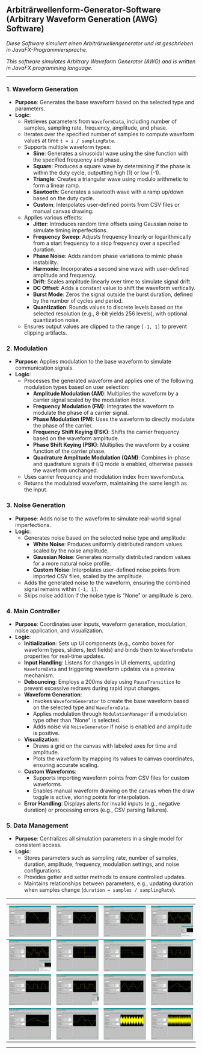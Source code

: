 ## Arbiträrwellenform-Generator-Software (Arbitrary Waveform Generation (AWG) Software)

_Diese Software simuliert einen Arbiträrwellengenerator und ist geschrieben in JavaFX-Programmiersprache._

_This software simulates Arbitrary Waveform Generator (AWG) and is written in JavaFX programming language._

---



### 1. Waveform Generation
- **Purpose**: Generates the base waveform based on the selected type and parameters.
- **Logic**:
  - Retrieves parameters from `WaveformData`, including number of samples, sampling rate, frequency, amplitude, and phase.
  - Iterates over the specified number of samples to compute waveform values at time `t = i / samplingRate`.
  - Supports multiple waveform types:
    - **Sine**: Generates a sinusoidal wave using the sine function with the specified frequency and phase.
    - **Square**: Produces a square wave by determining if the phase is within the duty cycle, outputting high (1) or low (-1).
    - **Triangle**: Creates a triangular wave using modulo arithmetic to form a linear ramp.
    - **Sawtooth**: Generates a sawtooth wave with a ramp up/down based on the duty cycle.
    - **Custom**: Interpolates user-defined points from CSV files or manual canvas drawing.
  - Applies various effects:
    - **Jitter**: Introduces random time offsets using Gaussian noise to simulate timing imperfections.
    - **Frequency Sweep**: Adjusts frequency linearly or logarithmically from a start frequency to a stop frequency over a specified duration.
    - **Phase Noise**: Adds random phase variations to mimic phase instability.
    - **Harmonic**: Incorporates a second sine wave with user-defined amplitude and frequency.
    - **Drift**: Scales amplitude linearly over time to simulate signal drift.
    - **DC Offset**: Adds a constant value to shift the waveform vertically.
    - **Burst Mode**: Zeros the signal outside the burst duration, defined by the number of cycles and period.
    - **Quantization**: Rounds values to discrete levels based on the selected resolution (e.g., 8-bit yields 256 levels), with optional quantization noise.
  - Ensures output values are clipped to the range `[-1, 1]` to prevent clipping artifacts.

### 2. Modulation 
- **Purpose**: Applies modulation to the base waveform to simulate communication signals.
- **Logic**:
  - Processes the generated waveform and applies one of the following modulation types based on user selection:
    - **Amplitude Modulation (AM)**: Multiplies the waveform by a carrier signal scaled by the modulation index.
    - **Frequency Modulation (FM)**: Integrates the waveform to modulate the phase of a carrier signal.
    - **Phase Modulation (PM)**: Uses the waveform to directly modulate the phase of the carrier.
    - **Frequency Shift Keying (FSK)**: Shifts the carrier frequency based on the waveform amplitude.
    - **Phase Shift Keying (PSK)**: Multiplies the waveform by a cosine function of the carrier phase.
    - **Quadrature Amplitude Modulation (QAM)**: Combines in-phase and quadrature signals if I/Q mode is enabled, otherwise passes the waveform unchanged.
  - Uses carrier frequency and modulation index from `WaveformData`.
  - Returns the modulated waveform, maintaining the same length as the input.

### 3. Noise Generation
- **Purpose**: Adds noise to the waveform to simulate real-world signal imperfections.
- **Logic**:
  - Generates noise based on the selected noise type and amplitude:
    - **White Noise**: Produces uniformly distributed random values scaled by the noise amplitude.
    - **Gaussian Noise**: Generates normally distributed random values for a more natural noise profile.
    - **Custom Noise**: Interpolates user-defined noise points from imported CSV files, scaled by the amplitude.
  - Adds the generated noise to the waveform, ensuring the combined signal remains within `[-1, 1]`.
  - Skips noise addition if the noise type is "None" or amplitude is zero.

### 4. Main Controller
- **Purpose**: Coordinates user inputs, waveform generation, modulation, noise application, and visualization.
- **Logic**:
  - **Initialization**: Sets up UI components (e.g., combo boxes for waveform types, sliders, text fields) and binds them to `WaveformData` properties for real-time updates.
  - **Input Handling**: Listens for changes in UI elements, updating `WaveformData` and triggering waveform updates via a preview mechanism.
  - **Debouncing**: Employs a 200ms delay using `PauseTransition` to prevent excessive redraws during rapid input changes.
  - **Waveform Generation**:
    - Invokes `WaveformGenerator` to create the base waveform based on the selected type and `WaveformData`.
    - Applies modulation through `ModulationManager` if a modulation type other than "None" is selected.
    - Adds noise via `NoiseGenerator` if noise is enabled and amplitude is positive.
  - **Visualization**:
    - Draws a grid on the canvas with labeled axes for time and amplitude.
    - Plots the waveform by mapping its values to canvas coordinates, ensuring accurate scaling.
  - **Custom Waveforms**:
    - Supports importing waveform points from CSV files for custom waveforms.
    - Enables manual waveform drawing on the canvas when the draw toggle is active, storing points for interpolation.
  - **Error Handling**: Displays alerts for invalid inputs (e.g., negative duration) or processing errors (e.g., CSV parsing failures).

### 5. Data Management 
- **Purpose**: Centralizes all simulation parameters in a single model for consistent access.
- **Logic**:
  - Stores parameters such as sampling rate, number of samples, duration, amplitude, frequency, modulation settings, and noise configurations.
  - Provides getter and setter methods to ensure controlled updates.
  - Maintains relationships between parameters, e.g., updating duration when samples change (`duration = samples / samplingRate`).

---

| ![](https://github.com/KMORaza/AWG-Software/blob/main/src/main/screenshot/001.png) | ![](https://github.com/KMORaza/AWG-Software/blob/main/src/main/screenshot/002.png) | ![](https://github.com/KMORaza/AWG-Software/blob/main/src/main/screenshot/003.png) | ![](https://github.com/KMORaza/AWG-Software/blob/main/src/main/screenshot/004.png) | 
|------------------------------------------------------------------------------------|------------------------------------------------------------------------------------|------------------------------------------------------------------------------------|------------------------------------------------------------------------------------|
| ![](https://github.com/KMORaza/AWG-Software/blob/main/src/main/screenshot/005.png) | ![](https://github.com/KMORaza/AWG-Software/blob/main/src/main/screenshot/006.png) | ![](https://github.com/KMORaza/AWG-Software/blob/main/src/main/screenshot/007.png) | ![](https://github.com/KMORaza/AWG-Software/blob/main/src/main/screenshot/008.png) |
| ![](https://github.com/KMORaza/AWG-Software/blob/main/src/main/screenshot/009.png) | ![](https://github.com/KMORaza/AWG-Software/blob/main/src/main/screenshot/010.png) | ![](https://github.com/KMORaza/AWG-Software/blob/main/src/main/screenshot/011.png) | ![](https://github.com/KMORaza/AWG-Software/blob/main/src/main/screenshot/012.png) |
| ![](https://github.com/KMORaza/AWG-Software/blob/main/src/main/screenshot/013.png) | ![](https://github.com/KMORaza/AWG-Software/blob/main/src/main/screenshot/014.png) | ![](https://github.com/KMORaza/AWG-Software/blob/main/src/main/screenshot/015.png) | ![](https://github.com/KMORaza/AWG-Software/blob/main/src/main/screenshot/016.png) |

---
